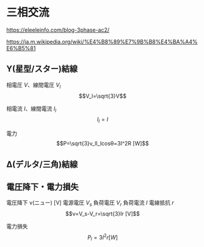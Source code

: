 # 三相交流

https://eleeleinfo.com/blog-3phase-ac2/

https://ja.m.wikipedia.org/wiki/%E4%B8%89%E7%9B%B8%E4%BA%A4%E6%B5%81

## Y(星型/スター)結線
相電圧 $V$、線間電圧 $V_l$
$$V_l=\sqrt{3}V$$

相電流 $I$、線間電流 $I_l$
$$I_l=I$$

電力
$$P=\sqrt{3}v_lI_lcosθ=3I^2R [W]$$


## Δ(デルタ/三角)結線


## 電圧降下・電力損失
電圧降下 ν(ニュー) [V]
電源電圧 $V_s$ 負荷電圧 $V_r$ 負荷電流 $I$ 電線抵抗 $r$ 
$$ν=V_s-V_r=\sqrt{3}Ir [V]$$

電力損失
$$P_l=3I^2r [W]$$


